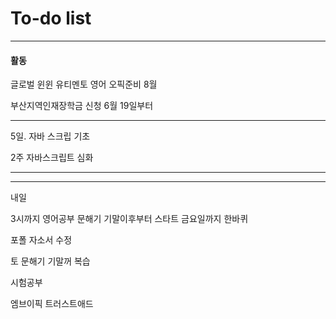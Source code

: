 # To-do list

----------------
#### 활동

글로벌 윈윈
유티멘토
영어 오픽준비 8월

부산지역인재장학금 신청 6월 19일부터


-----

5일.
자바 스크립 기초

2주 
자바스크립트 심화

------------



-----

내일 

3시까지 영어공부
문해기 기말이후부터 스타트
금요일까지 한바퀴

포폴 자소서 수정

토
문해기 기말꺼 복습


시험공부

엠브이픽
트러스트애드




